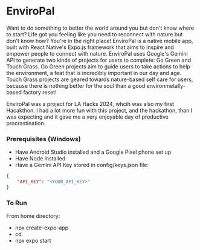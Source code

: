 # EnviroPal

Want to do something to better the world around you but don't know where to start? Life got you feeling like you need to reconnect with nature but don't know how? You're in the right place! EnviroPal is a native mobile app, built with React Native's Expo.js framework that aims to inspire and empower people to connect with nature. EnviroPal uses Google's Gemini API to generate two kinds of projects for users to complete: Go Green and Touch Grass. Go Green projects aim to guide users to take actions to help the environment, a feat that is incredibly important in our day and age. Touch Grass projects are geared towards nature-based self care for users, because there is nothing better for the soul than a good environmetally-based factory reset!

EnviroPal was a project for LA Hacks 2024, whcih was also my first Hacakthon. I had a lot more fun with this project, and the hackathon, than I was expecting and it gave me a very enjoyable day of productive procrastination.

### Prerequisites (Windows)
- Have Android Studio installed and a Google Pixel phone set up
- Have Node installed
- Have a Gemini API Key stored in config/keys.json file:
```json
{
    "API_KEY": "<YOUR_API_KEY>"
}
```
### To Run
From home directory:
- npx create-expo-app
- cd <your-app-name>
- npx expo start
